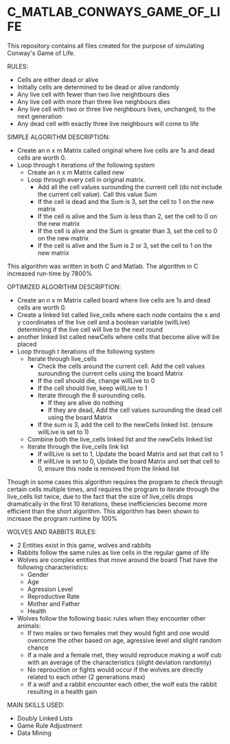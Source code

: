 # C_MATLAB_CONWAYS_GAME_OF_LIFE

This repository contains all files created for the purpose of simulating Conway's Game of Life.

RULES:
 - Cells are either dead or alive
 - Initially cells are determined to be dead or alive randomly
 - Any live cell with fewer than two live neightbours dies
 - Any live cell with more than three live neighbours dies
 - Any live cell with two or three live neighbours lives, unchanged, to the next generation
 - Any dead cell with exactly three live neighbours will come to life

SIMPLE ALGORITHM DESCRIPTION:
 - Create an n x m Matrix called original where live cells are 1s and dead cells are worth 0.
 - Loop through t iterations of the following system
   - Create an n x m Matrix called new
   - Loop through every cell in original matrix.
     - Add all the cell values surounding the current cell (do not include the current cell value). Call this value Sum
     - If the cell is dead and the Sum is 3, set the cell to 1 on the new matrix                                               
     - If the cell is alive and the Sum is less than 2, set the cell to 0 on the new matrix
     - If the cell is alive and the Sum is greater than 3, set the cell to 0 on the new matrix
     - If the cell is alive and the Sum is 2 or 3, set the cell to 1 on the new matrix

This algorithm was written in both C and Matlab. The algorithm in C increased run-time by 7800%

OPTIMIZED ALGORITHM DESCRIPTION:
 - Create an n x m Matrix called board where live cells are 1s and dead cells are worth 0.
 - Create a linked list called live_cells where each node contains the x and y coordinates of the live cell and a boolean variable (willLive) determining if the live cell will live to the next round
 -  another linked list called newCells where cells that become alive will be placed
 - Loop through t iterations of the following system
   - Iterate through live_cells
     - Check the cells around the current cell. Add the cell values surounding the current cells using the board Matrix
     - If the cell should die, change willLive to 0
     - If the cell should live, keep willLive to 1
     - Iterate through the 8 surounding cells.
       - If they are alive do nothing
       - If they are dead, Add the cell values surounding the dead cell using the board Matrix
	 - If the sum is 3, add the cell to the newCells linked list. (ensure willLive is set to 1)
   - Combine both the live_cells linked list and the newCells linked list
   - Iterate through the live_cells link list
     - If willLive is set to 1, Update the board Matrix and set that cell to 1
     - If willLive is set to 0, Update the board Matrix and set that cell to 0, ensure this node is removed from the linked list

Though in some cases this algorithm requires the program to check through certain cells multiple times, and requires the program to iterate through the live_cells list twice, due to the fact that the size of live_cells drops dramatically in the first 10 iterations, these inefficiencies become more efficient than the short algorithm. This algorithm has been shown to increase the program runtime by 100%

WOLVES AND RABBITS RULES:
 - 2 Entities exist in this game, wolves and rabbits
 - Rabbits follow the same rules as live cells in the regular game of life
 - Wolves are complex entities that move around the board That have the following characteristics:
   - Gender
   - Age
   - Agression Level
   - Reproductive Rate
   - Mother and Father
   - Health
 - Wolves follow the following basic rules when they encounter other animals:
   - If two males or two females met they would fight and one would overcome the other based on age, agressive level and slight random chance
   - If a male and a female met, they would reproduce making a wolf cub with an average of the characteristics (slight deviation randomly)
   - No reprouction or fights would occur if the wolves are directly related to each other (2 generations max)
   - If a wolf and a rabbit encounter each other, the wolf eats the rabbit resulting in a health gain

MAIN SKILLS USED:
 - Doubly Linked Lists
 - Game Rule Adjustment
 - Data Mining
